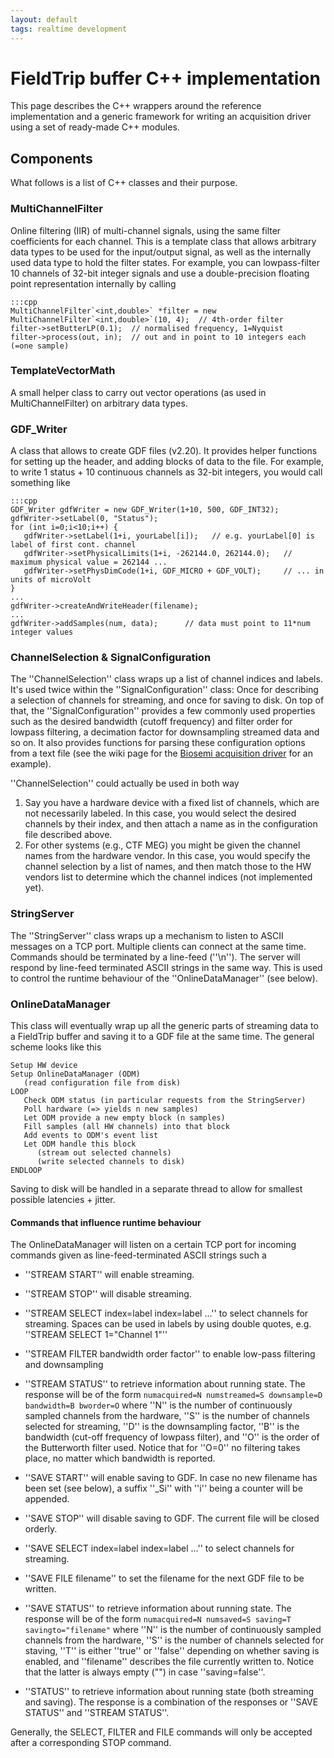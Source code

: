 ```yaml
---
layout: default
tags: realtime development
---
```


# FieldTrip buffer C++ implementation

This page describes the C++ wrappers around the reference implementation and a generic framework for writing an acquisition driver using a set of ready-made C++ modules.

## Components

What follows is a list of C++ classes and their purpose.

### MultiChannelFilter

Online filtering (IIR) of multi-channel signals, using the same filter coefficients for each channel.
This is a template class that allows arbitrary data types to be used for the input/output signal, as well
as the internally used data type to hold the filter states. For example, you can lowpass-filter 10 channels of 
32-bit integer signals and use a double-precision floating point representation internally by calling

	:::cpp
	MultiChannelFilter`<int,double>` *filter = new MultiChannelFilter`<int,double>`(10, 4);  // 4th-order filter
	filter->setButterLP(0.1);  // normalised frequency, 1=Nyquist
	filter->process(out, in);  // out and in point to 10 integers each (=one sample)

### TemplateVectorMath

A small helper class to carry out vector operations (as used in MultiChannelFilter) on arbitrary data types.

### GDF_Writer

A class that allows to create GDF files (v2.20). It provides helper functions for setting up the header,
and adding blocks of data to the file. For example, to write 1 status + 10 continuous channels as 32-bit
integers, you would call something like

	:::cpp
	GDF_Writer gdfWriter = new GDF_Writer(1+10, 500, GDF_INT32);
	gdfWriter->setLabel(0, "Status");
	for (int i=0;i<10;i++) {
	   gdfWriter->setLabel(1+i, yourLabel[i]);   // e.g. yourLabel[0] is label of first cont. channel
	   gdfWriter->setPhysicalLimits(1+i, -262144.0, 262144.0);   // maximum physical value = 262144 ...
	   gdfWriter->setPhysDimCode(1+i, GDF_MICRO + GDF_VOLT);     // ... in units of microVolt
	}
	...
	gdfWriter->createAndWriteHeader(filename);
	...
	gdfWriter->addSamples(num, data);      // data must point to 11*num integer values 

### ChannelSelection & SignalConfiguration

The ''ChannelSelection'' class wraps up a list of channel indices and labels. It's used twice within
the ''SignalConfiguration'' class: Once for describing a selection of channels for streaming, and once for saving
to disk. On top of that, the ''SignalConfiguration'' provides a few commonly used properties such as the desired
bandwidth (cutoff frequency) and filter order for lowpass filtering, a decimation factor for downsampling streamed
data and so on. It also provides functions for parsing these configuration options from a text file (see the
wiki page for the [Biosemi acquisition driver](/development/realtime/Biosemi) for an example).

''ChannelSelection'' could actually be used in both way
 1.  Say you have a hardware device with a fixed list of channels, which are not necessarily labeled. In this case, you would select the desired channels by their index, and then attach a name as in the configuration file described above.  
 2.  For other systems (e.g., CTF MEG) you might be given the channel names from the hardware vendor. In this case, you would specify the channel selection by a list of names, and then match those to the HW vendors list to determine which the channel indices (not implemented yet).

### StringServer

The ''StringServer'' class wraps up a mechanism to listen to ASCII messages on a TCP port. Multiple clients can connect
at the same time. Commands should be terminated by a line-feed (''\n''). The server will respond by line-feed terminated
ASCII strings in the same way. This is used to control the runtime behaviour of the ''OnlineDataManager'' (see below).

### OnlineDataManager

This class will eventually wrap up all the generic parts of streaming data to a FieldTrip buffer
and saving it to a GDF file at the same time. The general scheme looks like this

	
	Setup HW device
	Setup OnlineDataManager (ODM)
	   (read configuration file from disk)
	LOOP
	   Check ODM status (in particular requests from the StringServer)
	   Poll hardware (=> yields n new samples)
	   Let ODM provide a new empty block (n samples)
	   Fill samples (all HW channels) into that block
	   Add events to ODM's event list
	   Let ODM handle this block
	      (stream out selected channels)
	      (write selected channels to disk)
	ENDLOOP

Saving to disk will be handled in a separate thread to allow for smallest possible latencies + jitter.

#### Commands that influence runtime behaviour

The OnlineDataManager will listen on a certain TCP port for incoming commands given as line-feed-terminated ASCII strings such a

*  ''STREAM START'' will enable streaming.

*  ''STREAM STOP'' will disable streaming.

*  ''STREAM SELECT index=label index=label ...'' to select channels for streaming. Spaces can be used in labels by using double quotes, e.g. ''STREAM SELECT 1="Channel 1"''

*  ''STREAM FILTER bandwidth order factor'' to enable low-pass filtering and downsampling

*  ''STREAM STATUS'' to retrieve information about running state. The response will be of the form `numacquired=N numstreamed=S downsample=D bandwidth=B bworder=O` where ''N'' is the number of continuously sampled channels from the hardware, ''S'' is the number of channels selected for streaming, ''D'' is the downsampling factor, ''B'' is the bandwidth (cut-off frequency of lowpass filter), and ''O'' is the order of the Butterworth filter used. Notice that for ''O=0'' no filtering takes place, no matter which bandwidth is reported.

*  ''SAVE START'' will enable saving to GDF. In case no new filename has been set (see below), a suffix ''_Si'' with ''i'' being a counter will be appended.

*  ''SAVE STOP'' will disable saving to GDF. The current file will be closed orderly.

*  ''SAVE SELECT index=label index=label ...'' to select channels for streaming.

*  ''SAVE FILE filename'' to set the filename for the next GDF file to be written.

*  ''SAVE STATUS'' to retrieve information about running state. The response will be of the form `numacquired=N numsaved=S saving=T savingto="filename"` where ''N'' is the number of continuously sampled channels from the hardware, ''S'' is the number of channels selected for staving, ''T'' is either ''true'' or ''false'' depending on whether saving is enabled, and ''filename'' describes the file currently written to. Notice that the latter is always empty ("") in case ''saving=false''.

*  ''STATUS'' to retrieve information about running state (both streaming and saving). The response is a combination of the responses or ''SAVE STATUS'' and ''STREAM STATUS''.

Generally, the SELECT, FILTER and FILE commands will only be accepted after a corresponding STOP command.
